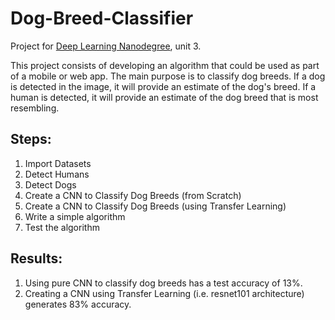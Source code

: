 # Dog-Breed-Classifier
Project for [Deep Learning Nanodegree](https://www.udacity.com/course/deep-learning-nanodegree--nd101), unit 3.

This project consists of developing an algorithm that could be used as part of a mobile or web app. 
The main purpose is to classify dog breeds. If a dog is detected in the image, it will provide an estimate of the dog's breed. If a human is detected, it will provide an estimate of the dog breed that is most resembling. 

## Steps:

1. Import Datasets
2. Detect Humans
3. Detect Dogs
4. Create a CNN to Classify Dog Breeds (from Scratch)
5. Create a CNN to Classify Dog Breeds (using Transfer Learning)
6. Write a simple algorithm
7. Test the algorithm

## Results:

1. Using pure CNN to classify dog breeds has a test accuracy of 13%. 
2. Creating a CNN using Transfer Learning (i.e. resnet101 architecture) generates 83% accuracy. 
